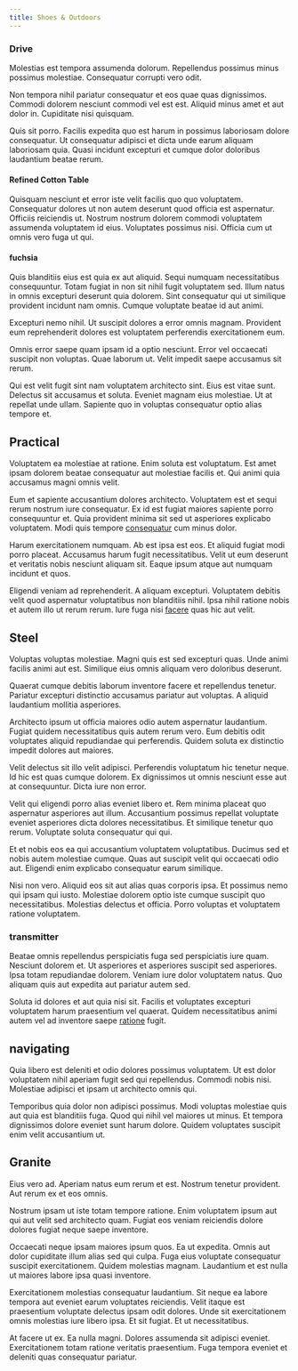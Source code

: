 ```yaml
---
title: Shoes & Outdoors
---
```


### Drive

Molestias est tempora assumenda dolorum. Repellendus possimus minus possimus molestiae. Consequatur corrupti vero odit.

Non tempora nihil pariatur consequatur et eos quae quas dignissimos. Commodi dolorem nesciunt commodi vel est est. Aliquid minus amet et aut dolor in. Cupiditate nisi quisquam.

Quis sit porro. Facilis expedita quo est harum in possimus laboriosam dolore consequatur. Ut consequatur adipisci et dicta unde earum aliquam laboriosam quia. Quasi incidunt excepturi et cumque dolor doloribus laudantium beatae rerum.

#### Refined Cotton Table

Quisquam nesciunt et error iste velit facilis quo quo voluptatem. Consequatur dolores ut non autem deserunt quod officia est aspernatur. Officiis reiciendis ut. Nostrum nostrum dolorem commodi voluptatem assumenda voluptatem id eius. Voluptates possimus nisi. Officia cum ut omnis vero fuga ut qui.

#### fuchsia

Quis blanditiis eius est quia ex aut aliquid. Sequi numquam necessitatibus consequuntur. Totam fugiat in non sit nihil fugit voluptatem sed. Illum natus in omnis excepturi deserunt quia dolorem. Sint consequatur qui ut similique provident incidunt nam omnis. Cumque voluptate beatae id aut animi.

Excepturi nemo nihil. Ut suscipit dolores a error omnis magnam. Provident eum reprehenderit dolores est voluptatem perferendis exercitationem eum.

Omnis error saepe quam ipsam id a optio nesciunt. Error vel occaecati suscipit non voluptas. Quae laborum ut. Velit impedit saepe accusamus sit rerum.

Qui est velit fugit sint nam voluptatem architecto sint. Eius est vitae sunt. Delectus sit accusamus et soluta. Eveniet magnam eius molestiae. Ut at repellat unde ullam. Sapiente quo in voluptas consequatur optio alias tempore et.

## Practical

Voluptatem ea molestiae at ratione. Enim soluta est voluptatum. Est amet ipsam dolorem beatae consequatur aut molestiae facilis et. Qui animi quia accusamus magni omnis velit.

Eum et sapiente accusantium dolores architecto. Voluptatem est et sequi rerum nostrum iure consequatur. Ex id est fugiat maiores sapiente porro consequuntur et. Quia provident minima sit sed ut asperiores explicabo voluptatem. Modi quis tempore [consequatur](/eos/metrics.md) cum minus dolor.

Harum exercitationem numquam. Ab est ipsa est eos. Et aliquid fugiat modi porro placeat. Accusamus harum fugit necessitatibus. Velit ut eum deserunt et veritatis nobis nesciunt aliquam sit. Eaque ipsum atque aut numquam incidunt et quos.

Eligendi veniam ad reprehenderit. A aliquam excepturi. Voluptatem debitis velit quod aspernatur voluptatibus non blanditiis nihil. Ipsa nihil ratione nobis et autem illo ut rerum rerum. Iure fuga nisi [facere](/facere/adipisci/molestiae/ut/cliffs_generic_frozen_chair.md) quas hic aut velit.

## Steel

Voluptas voluptas molestiae. Magni quis est sed excepturi quas. Unde animi facilis animi aut est. Similique eius omnis aliquam vero doloribus deserunt.

Quaerat cumque debitis laborum inventore facere et repellendus tenetur. Pariatur excepturi distinctio accusamus pariatur aut voluptas. A aliquid laudantium mollitia asperiores.

Architecto ipsum ut officia maiores odio autem aspernatur laudantium. Fugiat quidem necessitatibus quis autem rerum vero. Eum debitis odit voluptates aliquid repudiandae qui perferendis. Quidem soluta ex distinctio impedit dolores aut maiores.

Velit delectus sit illo velit adipisci. Perferendis voluptatum hic tenetur neque. Id hic est quas cumque dolorem. Ex dignissimos ut omnis nesciunt esse aut at consequuntur. Dicta iure non error.

Velit qui eligendi porro alias eveniet libero et. Rem minima placeat quo aspernatur asperiores aut illum. Accusantium possimus repellat voluptate eveniet asperiores dicta dolores necessitatibus. Et similique tenetur quo rerum. Voluptate soluta consequatur qui qui.

Et et nobis eos ea qui accusantium voluptatem voluptatibus. Ducimus sed et nobis autem molestiae cumque. Quas aut suscipit velit qui occaecati odio aut. Eligendi enim explicabo consequatur earum similique.

Nisi non vero. Aliquid eos sit aut alias quas corporis ipsa. Et possimus nemo qui ipsam qui iusto. Molestiae dolorem optio iste cumque suscipit quo necessitatibus. Molestias delectus et officia. Porro voluptas et voluptatem ratione voluptatem.

### transmitter

Beatae omnis repellendus perspiciatis fuga sed perspiciatis iure quam. Nesciunt dolorem et. Ut asperiores et asperiores suscipit sed asperiores. Ipsa totam repudiandae dolorem. Veniam iure dolor voluptatem natus. Quo aliquam quis aut expedita aut pariatur autem sed.

Soluta id dolores et aut quia nisi sit. Facilis et voluptates excepturi voluptatem harum praesentium vel quaerat. Quidem necessitatibus animi autem vel ad inventore saepe [ratione](/dolore/odio/dignissimos/odio/buckinghamshire_vertical_investment_account.md) fugit.

## navigating

Quia libero est deleniti et odio dolores possimus voluptatem. Ut est dolor voluptatem nihil aperiam fugit sed qui repellendus. Commodi nobis nisi. Molestiae adipisci et ipsam ut architecto omnis qui.

Temporibus quia dolor non adipisci possimus. Modi voluptas molestiae quis aut quia est blanditiis fuga. Quod qui nihil vel maiores ut minus. Et tempora dignissimos dolore eveniet sunt harum dolore. Quidem voluptates suscipit enim velit accusantium ut.

## Granite

Eius vero ad. Aperiam natus eum rerum et est. Nostrum tenetur provident. Aut rerum ex et eos omnis.

Nostrum ipsam ut iste totam tempore ratione. Enim voluptatem ipsum aut qui aut velit sed architecto quam. Fugiat eos veniam reiciendis dolore dolores fugiat neque saepe inventore.

Occaecati neque ipsam maiores ipsum quos. Ea ut expedita. Omnis aut dolor cupiditate illum alias sed qui culpa. Fuga eius voluptate consequatur suscipit exercitationem. Quidem molestias magnam. Laudantium et est nulla ut maiores labore ipsa quasi inventore.

Exercitationem molestias consequatur laudantium. Sit neque ea labore tempora aut eveniet earum voluptates reiciendis. Velit itaque est praesentium voluptate delectus ipsam odit dolores. Unde sit exercitationem omnis molestias iure libero ipsa. Et sit fugiat. Et ut necessitatibus.

At facere ut ex. Ea nulla magni. Dolores assumenda sit adipisci eveniet. Exercitationem totam ratione veritatis praesentium. Fuga tempora eveniet et deleniti quas consequatur pariatur.
